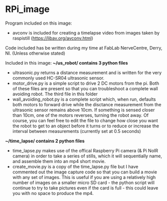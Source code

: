 # RPi_image
Program included on this image:
  - avconv is included for creating a timelapse video from images taken by raspistill (https://libav.org/avconv.html)


Code included has be written during my time at FabLab NerveCentre, Derry, NI. (Unless otherwise stated)

Included in this image:
<b>~/us_robot/ contains 3 python files</b>
  - ultrasonic.py returns a distance measurement and is written for the very commonly used HC-SR04 ultrasonic sensor.
  - motor_drive.py is a simple script to drive 2 DC motors from the pi.
Both of these files are present so that you can troubleshoot a complete wall avoiding robot.
The third file in this folder
  - wall_avoiding_robot.py is a complete script which, when run, defaults both motors to forward drive while the disctance measurement from the ultrasonic sensor remains above 10cm. If something is sensed closer than 10cm, one of the motors reverses, turning the robot away.
Of course, you can feel free to edit the file to change how close you want the robot to get to an object before it turns or to reduce or increase the interval between measurements (currently set at 0.5 seconds)

<b>~/time_lapse/ contains 2 python files</b>
  - time_lapse.py makes use of the offical Raspberry Pi camera (& Pi NoIR camera) in order to take a series of stills, which it will sequentially name, and assemble them into an mp4 short movie. 
  - create_movie.py is a copy of the time_lapse.py file but I have commented out the image capture code so that you can build a movie with any set of images. This is useful if you are using a relatively high number of images on a smaller micro SD card - the python script will continue to try to take pictures even if the card is full - this could leave you with no space to produce the mp4.
